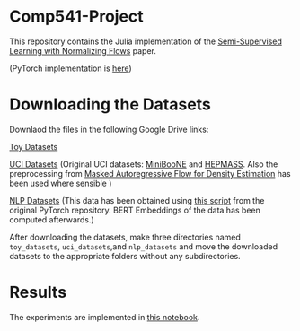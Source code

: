 # Comp541-Project

This repository contains the Julia implementation of the [Semi-Supervised Learning with Normalizing Flows](https://arxiv.org/abs/1912.13025) paper.

(PyTorch implementation is [here](https://github.com/izmailovpavel/flowgmm/))

# Downloading the Datasets
Downlaod the files in the following Google Drive links:


[Toy Datasets](https://drive.google.com/open?id=10ykNO7XgYA9B1PqVLjq7_9XSOEIbpSoz)

[UCI Datasets](https://drive.google.com/open?id=1-FLjRxw7uAeA0H-_kT-d10ciEtOXzfth)
(Original UCI datasets: [MiniBooNE](http://archive.ics.uci.edu/ml/datasets/MiniBooNE+particle+identification) and [HEPMASS](http://archive.ics.uci.edu/ml/datasets/HEPMASS). Also the preprocessing from [Masked Autoregressive Flow for Density Estimation](https://github.com/gpapamak/maf) has been used where sensible )

[NLP Datasets](https://drive.google.com/open?id=113qI9K3MESs528M4rpM3aKWsdqbg8r-x) 
(This data has been obtained using [this script](https://github.com/izmailovpavel/flowgmm/blob/public/data/nlp_datasets/get_text_classification_data.sh) from the original PyTorch repository. BERT Embeddings of the data has been computed afterwards.)

After downloading the datasets, make three directories named `toy_datasets`, `uci_datasets`,and `nlp_datasets` and move the downloaded datasets to the appropriate folders without any subdirectories.

# Results
The experiments are implemented in [this notebook](https://github.com/sadrasafa/Comp541-Project/blob/master/FlowGMM.ipynb).

